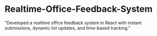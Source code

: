 # Realtime-Office-Feedback-System
“Developed a realtime office feedback system in React with instant submissions, dynamic list updates, and time-based tracking.”
